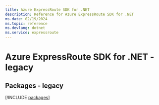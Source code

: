 ```yaml
---
title: Azure ExpressRoute SDK for .NET
description: Reference for Azure ExpressRoute SDK for .NET
ms.date: 02/19/2024
ms.topic: reference
ms.devlang: dotnet
ms.service: expressroute
---
```

# Azure ExpressRoute SDK for .NET - legacy
## Packages - legacy
[!INCLUDE [packages](expressroute-index.md)]